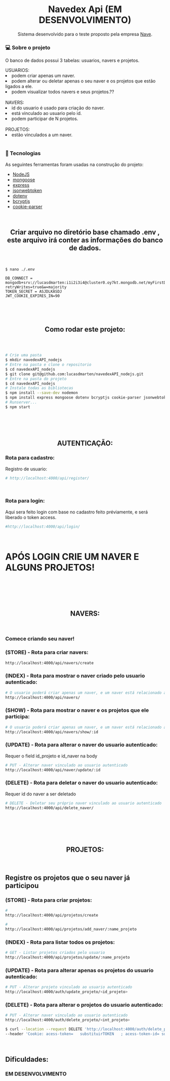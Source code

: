<h1 align="center">Navedex Api (EM DESENVOLVIMENTO)</h1>
<p align="center"> Sistema desenvolvido para o teste proposto pela empresa <a href="https://github.com/naveteam">Nave</a>.</p>


<h3>💻 Sobre o projeto</h3>
<p> O banco de dados possui 3 tabelas: usuarios, navers e projetos.</p>
USUARIOS:
<li> podem criar apenas um naver.</li>
<li> podem alterar ou deletar apenas o seu naver e os projetos que estão ligados a ele.</li>
<li> podem visualizar todos navers e seus projetos.??</li>
<br>
NAVERS:
<li> id do usuario é usado para criação do naver.</li>
<li> está vinculado ao usuario pelo id.</li>
<li> podem participar de N projetos.</li>
<br>
PROJETOS:
<li> estão vinculados a um naver.</li>
<br>


<h3>🔨 Tecnologias</h3>  
<p>As seguintes ferramentas foram usadas na construção do projeto:</p>
<ul>
  <li><a href="">NodeJS</a></li>
  <li><a href="">mongoose</a></li>
  <li><a href="">express</a></li>
  <li><a href="">jsonwebtoken</a></li>
  <li><a href="">dotenv</a></li>
  <li><a href="">bcryptjs</a></li>
  <li><a href="">cookie-parser</a></li>

</ul>


<br>
<h2 align=center> Criar arquivo no diretório base chamado .env , este arquivo irá conter as informações do banco de dados.</h2>
<br>


    $ nano ./.env

    DB_CONNECT = mongodb+srv://lucasdmarten:i1i2i3i4@cluster0.oy7kt.mongodb.net/myFirstDatabase?retryWrites=true&w=majority
    TOKEN_SECRET = ASJDLKASDJ
    JWT_COOKIE_EXPIRES_IN=90

#

 
<br>
<h2 align=center> Como rodar este projeto:</h2>
<br>



 ```bash
 
 # Crie uma pasta
 $ mkdir navedexAPI_nodejs
 # Entre na pasta e clone o repositorio
 $ cd navedexAPI_nodejs
 $ git clone git@github.com:lucasdmarten/navedexAPI_nodejs.git
 # Entre na pasta do projeto
 $ cd navedexAPI_nodejs
 # Instale todas as bibliotecas
 $ npm install --save-dev nodemon
 $ npm install express mongoose dotenv bcryptjs cookie-parser jsonwebtoken
 # Runserver...
 $ npm start
 ```
<br>
<br>
<br>


<h2 align=center> AUTENTICAÇÃO:</h2>

### Rota para cadastro:
<p>Registro de usuario:</p>

 ```bash
 # http://localhost:4000/api/register/

 ```
<br>

### Rota para login:
<p>Aqui sera feito login com base no cadastro feito préviamente, e será liberado o token access.</p>

 ```bash
 #http://localhost:4000/api/login/

 ```

 
<br>


# APÓS LOGIN CRIE UM NAVER E ALGUNS PROJETOS!


<br>
<br>
<br>


<br>
<h2 align=center> NAVERS:</h2>
<br>


### Comece criando seu naver!
### (STORE) - Rota para criar navers:
 ```bash
 http://localhost:4000/api/navers/create

 ```

 ### (INDEX) - Rota para mostrar o naver criado pelo usuario autenticado:
 ```bash
 # O usuario poderá criar apenas um naver, e um naver está relacionado a n projetos
 http://localhost:4000/api/navers/
 ```
 ### (SHOW) - Rota para mostrar o naver e os projetos que ele participa:
 ```bash
 # O usuario poderá criar apenas um naver, e um naver está relacionado a n projetos
 http://localhost:4000/api/navers/show/:id

 ```
 
 ### (UPDATE) - Rota para alterar o naver do usuario autenticado:
 Requer o field id_projeto e id_naver na body
 ```bash
 # PUT - Alterar naver vinculado ao usuario autenticado
 http://localhost:4000/api/naver/update/:id
 ```

### (DELETE) - Rota para deletar o naver do usuario autenticado:
Requer id do naver a ser deletado
 ```bash
 # DELETE - Deletar seu próprio naver vinculado ao usuario autenticado
 http://localhost:4000/api/delete_naver/
 ```


<br>
<br>
<br>


<br>
<h2 align=center> PROJETOS:</h2>
<br>

## Registre os projetos que o seu naver já participou
### (STORE) - Rota para criar projetos:
 
 ```bash
 #
 http://localhost:4000/api/projetos/create
 ```

  ```bash
#
 http://localhost:4000/api/projetos/add_naver/:name_projeto
 ```

 ### (INDEX) - Rota para listar todos os projetos:
 ```bash
 # GET - Listar projetos criados pelo usuario
 http://localhost:4000/api/projetos/update/:name_projeto

 ```
 
 ### (UPDATE) - Rota para alterar apenas os projetos do usuario autenticado:
 ```bash
 # PUT - Alterar projeto vinculado ao usuario autenticado
 http://localhost:4000/auth/update_projeto/<id_projeto>
 ```

### (DELETE) - Rota para alterar o projetos do usuario autenticado:
 ```bash
 # PUT - Alterar naver vinculado ao usuario autenticado
 http://localhost:4000/auth/delete_projeto/<int_projeto>

$ curl --location --request DELETE 'http://localhost:4000/auth/delete_projeto/<id_projeto>' \
--header 'Cookie: acess-token=   substituirTOKEN   ; acess-token-id= substituirID'
 ```

<br>

 <h2> Dificuldades:</h2>
 <h3>EM DESENVOLVIMENTO</h3>
 <!-- <p>Neste projeto fiquei com muita dificuldade em fazer a relação correta entre Naver e Projeto. Usei o model User do próprio Django mas customizado com email obrigatório. A partir deste model foi criado o objeto Projeto que possui relação ManyToMany com o MyUser, ou seja, um usuario pode participar de N projetos e cada projeto possui relação com N usuarios. Posteriormente foi criado o objeto Naver que está relacionado com usuario a partir do campo OneToOneField, e também projetos a partir do campo ManyToManyField, assim um naver está ligado a apenas UM usuario e o naver pode estar ligado com varios projetos.</p>
 <p>Problema: Não consigo relacionar um Naver a um Projeto e nem o Projeto ao Naver a partir do método POST, só na pagina de admin do Django. Acredito que seja problema na serialização dos models.</p> -->
 